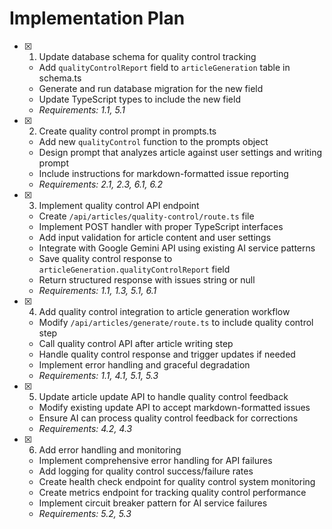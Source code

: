 # Implementation Plan

- [x] 1. Update database schema for quality control tracking
  - Add `qualityControlReport` field to `articleGeneration` table in schema.ts
  - Generate and run database migration for the new field
  - Update TypeScript types to include the new field
  - _Requirements: 1.1, 5.1_

- [x] 2. Create quality control prompt in prompts.ts
  - Add new `qualityControl` function to the prompts object
  - Design prompt that analyzes article against user settings and writing prompt
  - Include instructions for markdown-formatted issue reporting
  - _Requirements: 2.1, 2.3, 6.1, 6.2_

- [x] 3. Implement quality control API endpoint
  - Create `/api/articles/quality-control/route.ts` file
  - Implement POST handler with proper TypeScript interfaces
  - Add input validation for article content and user settings
  - Integrate with Google Gemini API using existing AI service patterns
  - Save quality control response to `articleGeneration.qualityControlReport` field
  - Return structured response with issues string or null
  - _Requirements: 1.1, 1.3, 5.1, 6.1_

- [x] 4. Add quality control integration to article generation workflow
  - Modify `/api/articles/generate/route.ts` to include quality control step
  - Call quality control API after article writing step
  - Handle quality control response and trigger updates if needed
  - Implement error handling and graceful degradation
  - _Requirements: 1.1, 4.1, 5.1, 5.3_

- [x] 5. Update article update API to handle quality control feedback
  - Modify existing update API to accept markdown-formatted issues
  - Ensure AI can process quality control feedback for corrections
  - _Requirements: 4.2, 4.3_

- [x] 6. Add error handling and monitoring
  - Implement comprehensive error handling for API failures
  - Add logging for quality control success/failure rates
  - Create health check endpoint for quality control system monitoring
  - Create metrics endpoint for tracking quality control performance
  - Implement circuit breaker pattern for AI service failures
  - _Requirements: 5.2, 5.3_
